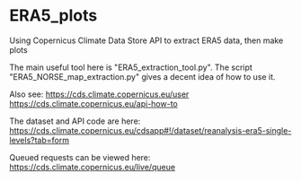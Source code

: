 # ERA5_plots
Using Copernicus Climate Data Store API to extract ERA5 data, then make plots

The main useful tool here is "ERA5_extraction_tool.py".  The script "ERA5_NORSE_map_extraction.py" gives a decent idea of how to use it.

Also see:
https://cds.climate.copernicus.eu/user
https://cds.climate.copernicus.eu/api-how-to

The dataset and API code are here:
    https://cds.climate.copernicus.eu/cdsapp#!/dataset/reanalysis-era5-single-levels?tab=form

Queued requests can be viewed here:
    https://cds.climate.copernicus.eu/live/queue


